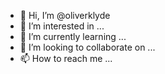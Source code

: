 - 👋 Hi, I’m @oliverklyde
- 👀 I’m interested in ...
- 🌱 I’m currently learning ...
- 💞️ I’m looking to collaborate on ...
- 📫 How to reach me ...

<!---
oliverklyde/oliverklyde is a ✨ special ✨ repository because its `README.md` (this file) appears on your GitHub profile.
You can click the Preview link to take a look at your changes.
--->
